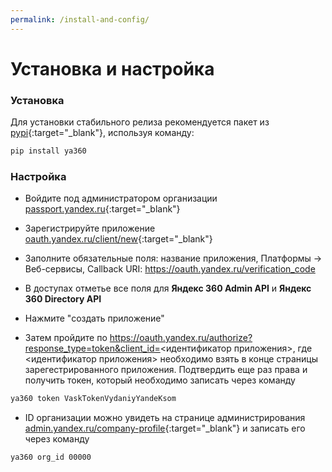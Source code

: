 ```yaml
---
permalink: /install-and-config/
---
```

# Установка и настройка

### Установка

Для установки стабильного релиза рекомендуется пакет из [pypi](https://pypi.org/project/ya360/){:target="_blank"}, используя команду:

```bash
pip install ya360
```

### Настройка

- Войдите под администратором организации [passport.yandex.ru](https://passport.yandex.ru/){:target="_blank"}

- Зарегистрируйте приложение [oauth.yandex.ru/client/new](https://oauth.yandex.ru/client/new){:target="_blank"}

- Заполните обязательные поля: название приложения, Платформы -> Веб-сервисы, Callback URI: <https://oauth.yandex.ru/verification_code>

- В доступах отметье все поля для **Яндекс 360 Admin API** и **Яндекс 360 Directory API**

- Нажмите "создать приложение"

- Затем пройдите по <https://oauth.yandex.ru/authorize?response_type=token&client_id=><идентификатор приложения>, где <идентификатор приложения> необходимо взять в конце страницы зарегестрированного приложения. Подтвердить еще раз права и получить токен, который необходимо записать через команду

```bash
ya360 token VaskTokenVydaniyYandeKsom
```

- ID организации можно увидеть на странице администрирования [admin.yandex.ru/company-profile](https://admin.yandex.ru/company-profile){:target="_blank"} и записать его через команду

```bash
ya360 org_id 00000
```
